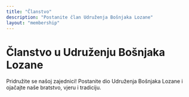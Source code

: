 ```yaml
---
title: "Članstvo"
description: "Postanite član Udruženja Bošnjaka Lozane"
layout: "membership"
---
```


# Članstvo u Udruženju Bošnjaka Lozane

Pridružite se našoj zajednici! Postanite dio Udruženja Bošnjaka Lozane i ojačajte naše bratstvo, vjeru i tradiciju.
